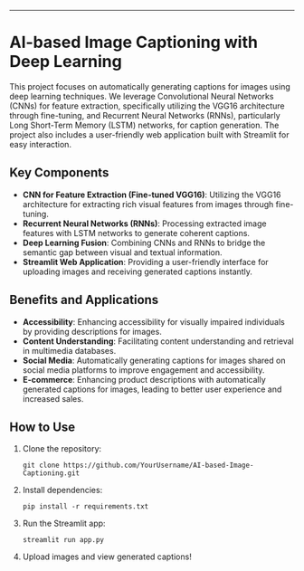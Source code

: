 ---

# AI-based Image Captioning with Deep Learning

This project focuses on automatically generating captions for images using deep learning techniques. We leverage Convolutional Neural Networks (CNNs) for feature extraction, specifically utilizing the VGG16 architecture through fine-tuning, and Recurrent Neural Networks (RNNs), particularly Long Short-Term Memory (LSTM) networks, for caption generation. The project also includes a user-friendly web application built with Streamlit for easy interaction.

## Key Components

- **CNN for Feature Extraction (Fine-tuned VGG16)**: Utilizing the VGG16 architecture for extracting rich visual features from images through fine-tuning.
- **Recurrent Neural Networks (RNNs)**: Processing extracted image features with LSTM networks to generate coherent captions.
- **Deep Learning Fusion**: Combining CNNs and RNNs to bridge the semantic gap between visual and textual information.
- **Streamlit Web Application**: Providing a user-friendly interface for uploading images and receiving generated captions instantly.

## Benefits and Applications

- **Accessibility**: Enhancing accessibility for visually impaired individuals by providing descriptions for images.
- **Content Understanding**: Facilitating content understanding and retrieval in multimedia databases.
- **Social Media**: Automatically generating captions for images shared on social media platforms to improve engagement and accessibility.
- **E-commerce**: Enhancing product descriptions with automatically generated captions for images, leading to better user experience and increased sales.

## How to Use

1. Clone the repository:
   ```
   git clone https://github.com/YourUsername/AI-based-Image-Captioning.git
   ```

2. Install dependencies:
   ```
   pip install -r requirements.txt
   ```

3. Run the Streamlit app:
   ```
   streamlit run app.py
   ```

4. Upload images and view generated captions!


